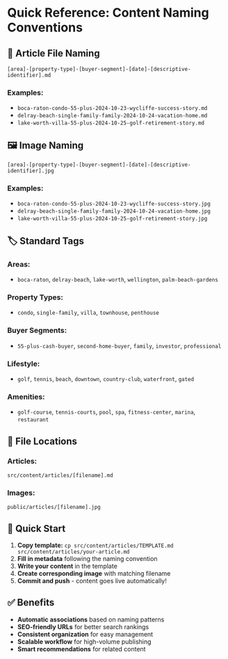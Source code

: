 # Quick Reference: Content Naming Conventions

## 📝 **Article File Naming**
```
[area]-[property-type]-[buyer-segment]-[date]-[descriptive-identifier].md
```

### **Examples:**
- `boca-raton-condo-55-plus-2024-10-23-wycliffe-success-story.md`
- `delray-beach-single-family-family-2024-10-24-vacation-home.md`
- `lake-worth-villa-55-plus-2024-10-25-golf-retirement-story.md`

## 🖼️ **Image Naming**
```
[area]-[property-type]-[buyer-segment]-[date]-[descriptive-identifier].jpg
```

### **Examples:**
- `boca-raton-condo-55-plus-2024-10-23-wycliffe-success-story.jpg`
- `delray-beach-single-family-family-2024-10-24-vacation-home.jpg`
- `lake-worth-villa-55-plus-2024-10-25-golf-retirement-story.jpg`

## 🏷️ **Standard Tags**

### **Areas:**
- `boca-raton`, `delray-beach`, `lake-worth`, `wellington`, `palm-beach-gardens`

### **Property Types:**
- `condo`, `single-family`, `villa`, `townhouse`, `penthouse`

### **Buyer Segments:**
- `55-plus-cash-buyer`, `second-home-buyer`, `family`, `investor`, `professional`

### **Lifestyle:**
- `golf`, `tennis`, `beach`, `downtown`, `country-club`, `waterfront`, `gated`

### **Amenities:**
- `golf-course`, `tennis-courts`, `pool`, `spa`, `fitness-center`, `marina`, `restaurant`

## 📁 **File Locations**

### **Articles:**
```
src/content/articles/[filename].md
```

### **Images:**
```
public/articles/[filename].jpg
```

## 🚀 **Quick Start**

1. **Copy template:** `cp src/content/articles/TEMPLATE.md src/content/articles/your-article.md`
2. **Fill in metadata** following the naming convention
3. **Write your content** in the template
4. **Create corresponding image** with matching filename
5. **Commit and push** - content goes live automatically!

## ✅ **Benefits**

- **Automatic associations** based on naming patterns
- **SEO-friendly URLs** for better search rankings
- **Consistent organization** for easy management
- **Scalable workflow** for high-volume publishing
- **Smart recommendations** for related content
